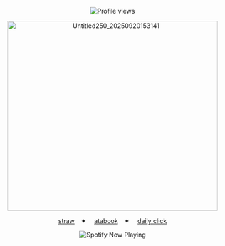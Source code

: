 <p align="center">
  <img src="https://komarev.com/ghpvc/?username=Iimbus&label=❤︎+tofu&color=d3227b&style=plastic" alt="Profile views"/>
</p>

<div align="center">
  <img width="472" height="426" alt="Untitled250_20250920153141" src="https://github.com/user-attachments/assets/e20d3739-4c85-4fa8-9cbc-83c679ecc56e" />
</div>
<p align="center">
  <a href="https://takumifujiwara.straw.page/">straw</a>⠀ ✦ ⠀
  <a href="https://bryce.atabook.org">atabook</a>⠀ ✦ ⠀
  <a href="https://arab.org/">daily click</a>
</p>

<p align="center">
  <img src="https://spotify-github-profile.kittinanx.com/api/view?uid=31eoartwwvi7637xugf2xowzc2d4&cover_image=true&theme=novatorem&show_offline=false&background_color=000000&interchange=false&bar_color=d3227b&bar_color_cover=false)](https://spotify-github-profile.kittinanx.com/api/view?uid=31eoartwwvi7637xugf2xowzc2d4&redirect=true)" alt="Spotify Now Playing" />
</p>
